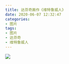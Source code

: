 ```yaml
---
title: 达芬奇画作《维特鲁威人》
date: 2020-06-07 12:32:47
categories:
- 图片
tags:
- 图片
- 达芬奇
- 维特鲁威人
---
```


<div class="photopad"><div class="border"><a data-fancybox="images" class="frame" href="images-1.jpg"><img class="image" src="images-1.jpg" /></a></div></div>


<!-- more -->